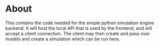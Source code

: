 # About
This contains the code needed for the simple python simulation engine backend. It will host the local API that is used by the frontend, and will accept a client connection. The client may then create and pass over models and create a simulation which can be run here.